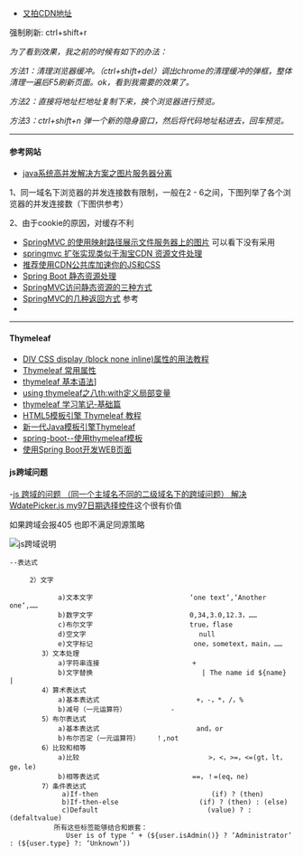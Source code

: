 - [又拍CDN地址](https://www.upyun.com/index.html)







强制刷新: ctrl+shift+r

*为了看到效果，我之前的时候有如下的办法：*

*方法1：清理浏览器缓冲。（ctrl+shift+del）调出chrome的清理缓冲的弹框，整体清理一遍后F5刷新页面。ok，看到我需要的效果了。*

*方法2：直接将地址栏地址复制下来，换个浏览器进行预览。*

*方法3：ctrl+shift+n 弹一个新的隐身窗口，然后将代码地址粘进去，回车预览。*



----



#### 参考网站

- [java系统高并发解决方案之图片服务器分离](http://blog.csdn.net/qq_14979657/article/details/53195503)

1、同一域名下浏览器的并发连接数有限制，一般在2 - 6之间，下图列举了各个浏览器的并发连接数（下图供参考）

2、由于cookie的原因，对缓存不利

- [SpringMVC 的使用映射路径展示文件服务器上的图片](http://blog.csdn.net/yansong_8686/article/details/47356499)  可以看下没有采用
- [springmvc 扩张实现类似于淘宝CDN 资源文件处理](http://www.myexception.cn/vc-mfc/1707828.html)
- [推荐使用CDN公共库加速你的JS和CSS](http://caibaojian.com/cdn-js.html)
- [Spring Boot 静态资源处理](http://blog.csdn.net/catoop/article/details/50501706)
- [SpringMVC访问静态资源的三种方式](http://blog.csdn.net/u012730299/article/details/51872704)
- [SpringMVC的几种返回方式](http://blog.csdn.net/sunhuwh/article/details/41727257) 参考
- ​


----

####  Thymeleaf

- [DIV CSS display (block none inline)属性的用法教程](http://www.divcss5.com/rumen/r291.shtml)
- [Thymeleaf 常用属性](http://www.cnblogs.com/hjwublog/p/5051732.html)
- [thymeleaf 基本语法](http://www.cnblogs.com/nuoyiamy/p/5591559.html)]
- [using thymeleaf之八th:with定义局部变量](http://blog.csdn.net/sun_jy2011/article/details/40299415)
- [thymeleaf 学习笔记-基础篇](http://www.bubuko.com/infodetail-1346127.html)
- [HTML5模板引擎 Thymeleaf 教程](http://www.open-open.com/lib/view/open1383622135586.html)
- [新一代Java模板引擎Thymeleaf](https://www.tianmaying.com/tutorial/using-thymeleaf)
- [spring-boot--使用thymeleaf模板](http://blog.csdn.net/u014695188/article/details/52347318)
- [使用Spring Boot开发WEB页面](http://www.jianshu.com/p/23bea93e34c7)




#### js跨域问题

-[js 跨域的问题 （同一个主域名不同的二级域名下的跨域问题） 解决 WdatePicker.js my97日期选择控件](http://www.cnblogs.com/joeylee/p/3371653.html)这个很有价值

如果跨域会报405  也即不满足同源策略



![js跨域说明](/Users/ljh/Desktop/gitNode/note/label/img/js跨域说明.png)








```
--表达式

　　　2）文字

            a)文本文字                        ‘one text‘,‘Another one‘,……
            b)数字文字                        0,34,3.0,12.3，……
            c)布尔文字                        true，flase
            d)空文字                            null
            e)文字标记                         one，sometext，main，……
        3）文本处理
            a)字符串连接                       +
            b)文字替换                           | The name id ${name} |        
        4）算术表达式
            a)基本表达式                        +，-，*，/，%
            b)减号（一元运算符）           -
        5）布尔表达式
            a)基本表达式                        and，or
            b)布尔否定（一元运算符）    ！,not
        6）比较和相等
            a)比较                                >，<，>=，<=(gt，lt，ge，le)    
            b)相等表达式                       ==，！=(eq，ne)
        7）条件表达式
             a)If-then                            (if) ? (then)
             b)If-then-else                    (if) ? (then) : (else)
             c)Default                           (value) ? : (defaltvalue)           
           所有这些标签能够结合和嵌套：
              User is of type ‘ + (${user.isAdmin()} ? ‘Administrator‘ : (${user.type} ?: ‘Unknown‘))
```

